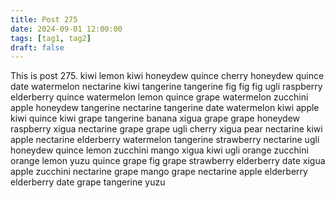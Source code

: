 ```yaml
---
title: Post 275
date: 2024-09-01 12:00:00
tags: [tag1, tag2]
draft: false
---
```

This is post 275.
kiwi
lemon
kiwi
honeydew
quince
cherry
honeydew
quince
date
watermelon
nectarine
kiwi
tangerine
tangerine
fig
fig
fig
ugli
raspberry
elderberry
quince
watermelon
lemon
quince
grape
watermelon
zucchini
apple
honeydew
tangerine
nectarine
tangerine
date
watermelon
kiwi
apple
kiwi
quince
kiwi
grape
tangerine
banana
xigua
grape
grape
honeydew
raspberry
xigua
nectarine
grape
grape
ugli
cherry
xigua
pear
nectarine
kiwi
apple
nectarine
elderberry
watermelon
tangerine
strawberry
nectarine
ugli
honeydew
quince
lemon
zucchini
mango
xigua
kiwi
ugli
orange
zucchini
orange
lemon
yuzu
quince
grape
fig
grape
strawberry
elderberry
date
xigua
apple
zucchini
nectarine
grape
mango
grape
nectarine
apple
elderberry
elderberry
date
grape
tangerine
yuzu
